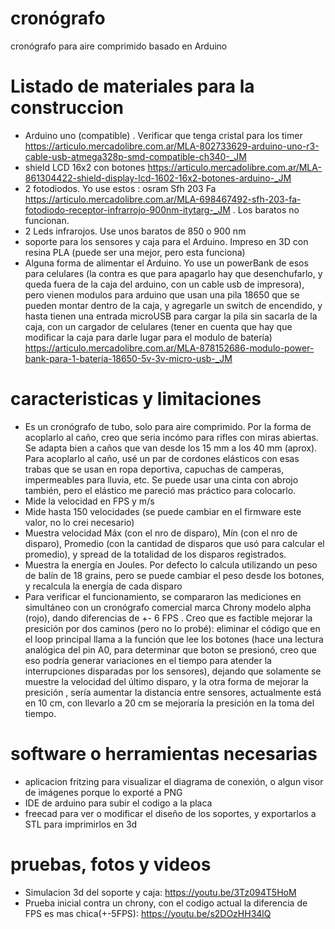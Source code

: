 # cronógrafo
cronógrafo para aire comprimido basado en Arduino

# Listado de materiales para la construccion
* Arduino uno (compatible) . Verificar que tenga cristal para los timer <link>https://articulo.mercadolibre.com.ar/MLA-802733629-arduino-uno-r3-cable-usb-atmega328p-smd-compatible-ch340-_JM</link>
* shield LCD 16x2 con botones <link>https://articulo.mercadolibre.com.ar/MLA-861304422-shield-display-lcd-1602-16x2-botones-arduino-_JM</link>
* 2 fotodiodos. Yo use estos : osram Sfh 203 Fa <link>https://articulo.mercadolibre.com.ar/MLA-698467492-sfh-203-fa-fotodiodo-receptor-infrarrojo-900nm-itytarg-_JM</link> . Los baratos no funcionan.
* 2 Leds infrarojos. Use unos baratos de 850 o 900 nm
* soporte para los sensores y caja para el Arduino. Impreso en 3D con resina PLA (puede ser una mejor, pero esta funciona)
* Alguna forma de alimentar el Arduino. Yo use un powerBank de esos para celulares (la contra es que para apagarlo hay que desenchufarlo, y queda fuera de la caja del arduino, con un cable usb de impresora), pero vienen modulos para arduino que usan una pila 18650 que se pueden montar dentro de la caja, y agregarle un switch de encendido, y hasta tienen una entrada microUSB para cargar la pila sin sacarla de la caja, con un cargador de celulares (tener en cuenta que hay que modificar la caja para darle lugar para el modulo de batería) <link>https://articulo.mercadolibre.com.ar/MLA-878152686-modulo-power-bank-para-1-bateria-18650-5v-3v-micro-usb-_JM</link>

# caracteristicas y limitaciones
* Es un cronógrafo de tubo, solo para aire comprimido. Por la forma de acoplarlo al caño, creo que seria incómo para rifles con miras abiertas. Se adapta bien a caños que van desde los 15 mm a los 40 mm (aprox). Para acoplarlo al caño, usé un par de cordones elásticos con esas trabas que se usan en ropa deportiva, capuchas de camperas, impermeables para lluvia, etc. Se puede usar una cinta con abrojo también, pero el elástico me pareció mas práctico para colocarlo.
* Mide la velocidad en FPS y m/s
* Mide hasta 150 velocidades (se puede cambiar en el firmware este valor, no lo crei necesario)
* Muestra velocidad Máx (con el nro de disparo), Mín (con el nro de disparo), Promedio (con la cantidad de disparos que usó para calcular el promedio), y spread de la totalidad de los disparos registrados.
* Muestra la energía en Joules. Por defecto lo calcula utilizando un peso de balín de 18 grains, pero se puede cambiar el peso desde los botones, y recalcula la energía de cada disparo
* Para verificar el funcionamiento, se compararon las mediciones en simultáneo con un cronógrafo comercial marca Chrony modelo alpha (rojo), dando diferencias de +- 6 FPS . Creo que es factible mejorar la presición por dos caminos (pero no lo probé): eliminar el código que en el loop principal llama a la función que lee los botones (hace una lectura analógica del pin A0, para determinar que boton se presionó, creo que eso podría generar variaciones en el tiempo para atender la interrupciones disparadas por los sensores), dejando que solamente se muestre la velocidad del último disparo, y la otra forma de mejorar la presición , sería aumentar la distancia entre sensores, actualmente está en 10 cm, con llevarlo a 20 cm se mejoraría la presición en la toma del tiempo.

# software o herramientas necesarias
* aplicacion fritzing para visualizar el diagrama de conexión, o algun visor de imágenes porque lo exporté a PNG
* IDE de arduino para subir el codigo a la placa
* freecad para ver o modificar el diseño de los soportes, y exportarlos a STL para imprimirlos en 3d

# pruebas, fotos y videos
* Simulacion 3d del soporte y caja: <link>https://youtu.be/3Tz094T5HoM</link>
* Prueba inicial contra un chrony, con el codigo actual la diferencia de FPS es mas chica(+-5FPS): <link>https://youtu.be/s2DOzHH34lQ</link>
